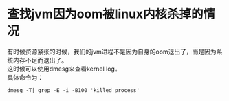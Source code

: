 # 查找jvm因为oom被linux内核杀掉的情况
有时候资源紧张的时候，我们的jvm进程不是因为自身的oom退出了，而是因为系统内存不足而退出了。  
这时候可以使用dmesg来查看kernel log。  
具体命令为：  

    dmesg -T| grep -E -i -B100 'killed process'